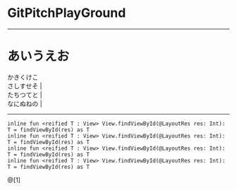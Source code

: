 # GitPitchPlayGround

---

# あいうえお

かきくけこ  
さしすせそ |  
たちつてと |  
なにぬねの |  

---

```
inline fun <reified T : View> View.findViewById(@LayoutRes res: Int): T = findViewById(res) as T
inline fun <reified T : View> View.findViewById(@LayoutRes res: Int): T = findViewById(res) as T
inline fun <reified T : View> View.findViewById(@LayoutRes res: Int): T = findViewById(res) as T
inline fun <reified T : View> View.findViewById(@LayoutRes res: Int): T = findViewById(res) as T
```
@[1]
